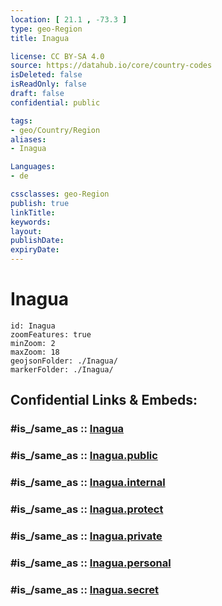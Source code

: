 ```yaml
---
location: [ 21.1 , -73.3 ] 
type: geo-Region
title: Inagua

license: CC BY-SA 4.0
source: https://datahub.io/core/country-codes
isDeleted: false
isReadOnly: false
draft: false
confidential: public

tags:
- geo/Country/Region
aliases:
- Inagua

Languages:
- de

cssclasses: geo-Region
publish: true
linkTitle: 
keywords: 
layout: 
publishDate: 
expiryDate: 
---
```


# Inagua

```leaflet
id: Inagua
zoomFeatures: true 
minZoom: 2 
maxZoom: 18
geojsonFolder: ./Inagua/
markerFolder: ./Inagua/
```


## Confidential Links & Embeds: 

### #is_/same_as :: [Inagua](/_Standards/Earth/Continent/America~Caribbean/Bahamas/Districts~Bahamas/Inagua.md) 

### #is_/same_as :: [Inagua.public](/_public/Earth/Continent/America~Caribbean/Bahamas/Districts~Bahamas/Inagua.public.md) 

### #is_/same_as :: [Inagua.internal](/_internal/Earth/Continent/America~Caribbean/Bahamas/Districts~Bahamas/Inagua.internal.md) 

### #is_/same_as :: [Inagua.protect](/_protect/Earth/Continent/America~Caribbean/Bahamas/Districts~Bahamas/Inagua.protect.md) 

### #is_/same_as :: [Inagua.private](/_private/Earth/Continent/America~Caribbean/Bahamas/Districts~Bahamas/Inagua.private.md) 

### #is_/same_as :: [Inagua.personal](/_personal/Earth/Continent/America~Caribbean/Bahamas/Districts~Bahamas/Inagua.personal.md) 

### #is_/same_as :: [Inagua.secret](/_secret/Earth/Continent/America~Caribbean/Bahamas/Districts~Bahamas/Inagua.secret.md)

